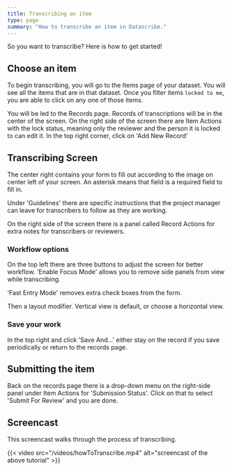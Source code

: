 ```yaml
---
title: Transcribing an item
type: page
summary: "How to transcribe an item in Datascribe."
---
```


So you want to transcribe? Here is how to get started!

## Choose an item

To begin transcribing, you will go to the Items page of your dataset. You will see all the items that are in that dataset. Once you filter items `locked to me`, you are able to click on any one of those items.

You will be led to the Records page. Records of transcriptions will be in the center of the screen. On the right side of the screen there are Item Actions with the lock status, meaning only the reviewer and the person it is locked to can edit it. In the top right corner, click on 'Add New Record'

## Transcribing Screen

The center right contains your form to fill out according to the image on center left of your screen. An asterisk means that field is a required field to fill in.

Under 'Guidelines' there are specific instructions that the project manager can leave for transcribers to follow as they are working.

On the right side of the screen there is a panel called Record Actions for extra notes for transcribers or reviewers.

### Workflow options

On the top left there are three buttons to adjust the screen for better workflow. 'Enable Focus Mode' allows you to remove side panels from view while transcribing.

'Fast Entry Mode' removes extra check boxes from the form.

Then a layout modifier. Vertical view is default, or choose a horizontal view.

### Save your work

In the top right and click 'Save And…' either stay on the record if you save periodically or return to the records page.

## Submitting the item

Back on the records page there is a drop-down menu on the right-side panel under Item Actions for 'Submission Status'. Click on that to select 'Submit For Review' and you are done.

## Screencast

This screencast walks through the process of transcribing.

{{< video src="/videos/howToTranscribe.mp4" alt="screencast of the above tutorial" >}}
